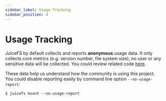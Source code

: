 ```yaml
---
sidebar_label: Usage Tracking
sidebar_position: 4
---
```


# Usage Tracking

JuiceFS by default collects and reports **anonymous** usage data. It only collects core metrics (e.g. version number, file system size), no user or any sensitive data will be collected. You could review related code [here](https://github.com/juicedata/juicefs/blob/main/pkg/usage/usage.go).

These data help us understand how the community is using this project. You could disable reporting easily by command line option `--no-usage-report`:

```
$ juicefs mount --no-usage-report
```
